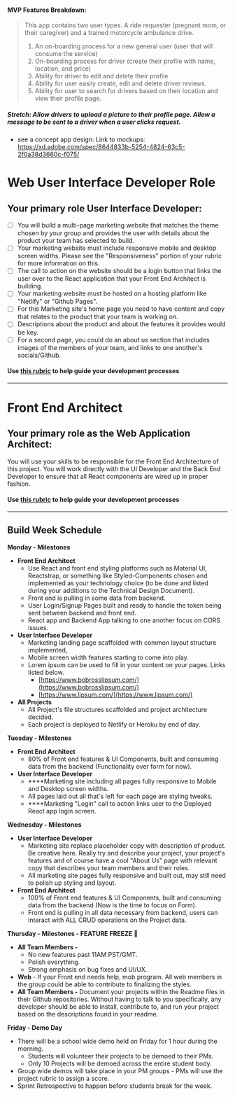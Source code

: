 #### MVP Features Breakdown:

> This app contains two user types. A ride requester (pregnant mom, or their caregiver) and a trained motorcycle ambulance drive.
>
> 1. An on-boarding process for a new general user (user that will consume the service)
> 2. On-boarding process for driver (create their profile with name, location, and price)
> 3. Ability for driver to edit and delete their profile
> 4. Ability for user easily create, edit and delete driver reviews.
> 5. Ability for user to search for drivers based on their location and view their profile page.

##### Stretch: Allow drivers to upload a picture to their profile page. Allow a message to be sent to a driver when a user clicks request.

- see a concept app design: Link to mockups: https://xd.adobe.com/spec/8644833b-5254-4824-63c5-2f0a38d3660c-f075/

# Web User Interface Developer Role

## **Your primary role User Interface Developer:**

- [ ] You will build a multi-page marketing website that matches the theme chosen by your group and provides the user with details about the product your team has selected to build.
- [ ] Your marketing website must include responsive mobile and desktop screen widths. Please see the "Responsiveness" portion of your rubric for more information on this.
- [ ] The call to action on the website should be a login button that links the user over to the React application that your Front End Architect is building.
- [ ] Your marketing website must be hosted on a hosting platform like "Netlify" or "Github Pages".
- [ ] For this Marketing site's home page you need to have content and copy that relates to the product that your team is working on.
- [ ] Descriptions about the product and about the features it provides would be key.
- [ ] For a second page, you could do an about us section that includes images of the members of your team, and links to one another's socials/Github.

#### Use [this rubric](https://docs.google.com/spreadsheets/d/1BbdmSMUdzURMo0wcsr4XSKvegDgB28WkK2wnjmORzDo/edit?usp=sharing) to help guide your development processes

---

# Front End Architect

## **Your primary role as the Web Application Architect:**

You will use your skills to be responsible for the Front End Architecture of this project. You will work directly with the UI Developer and the Back End Developer to ensure that all React components are wired up in proper fashion.

#### Use [this rubric](https://docs.google.com/spreadsheets/d/1dL5UfyiHJ2qxWWfot-FTOeU3KUvZaixAKvkJ0uLuhL8/edit#gid=0) to help guide your development processes

---

## Build Week Schedule

**Monday - Milestones**

- **Front End Architect**
  - Use React and front end styling platforms such as Material UI, Reactstrap, or something like Styled-Components chosen and implemented as your technology choice (to be done and listed during your additions to the Technical Design Document).
  - Front end is pulling in some data from backend.
  - User Login/Signup Pages built and ready to handle the token being sent between backend and front end.
  - React app and Backend App talking to one another focus on CORS issues.
- **User Interface Developer**
  - Marketing landing page scaffolded with common layout structure implemented,
  - Mobile screen width features starting to come into play.
  - Lorem ipsum can be used to fill in your content on your pages. Links listed below.
    - [https://www.bobrosslipsum.com/](https://www.bobrosslipsum.com/)
    - [https://www.lipsum.com/](https://www.lipsum.com/)
- **All Projects**
  - All Project's file structures scaffolded and project architecture decided.
  - Each project is deployed to Netlify or Heroku by end of day.

**Tuesday - Milestones**

- **Front End Architect**
  - 80% of Front end features & UI Components, built and consuming data from the backend (Functionality over form for now).
- **User Interface Developer**
  - \*\*\*\*Marketing site including all pages fully responsive to Mobile and Desktop screen widths.
  - All pages laid out all that's left for each page are styling tweaks.
  - \*\*\*\*Marketing "Login" call to action links user to the Deployed React app login screen.

**Wednesday - Milestones**

- **User Interface Developer**
  - Marketing site replace placeholder copy with description of product. Be creative here. Really try and describe your project, your project's features and of course have a cool "About Us" page with relevant copy that describes your team members and their roles.
  - All marketing site pages fully responsive and built out, may still need to polish up styling and layout.
- **Front End Architect**
  - 100% of Front end features & UI Components, built and consuming data from the backend (Now is the time to focus on Form).
  - Front end is pulling in all data necessary from backend, users can interact with ALL CRUD operations on the Project data.

**Thursday - Milestones - FEATURE FREEZE 🥶**

- **All Team Members -**
  - No new features past 11AM PST/GMT.
  - Polish everything.
  - Strong emphasis on bug fixes and UI/UX.
- **Web** - If your Front end needs help, mob program. All web members in the group could be able to contribute to finalizing the styles.
- **All Team Members -** Document your projects within the Readme files in their Github repositories. Without having to talk to you specifically, any developer should be able to install, contribute to, and run your project based on the descriptions found in your readme.

**Friday - Demo Day**

- There will be a school wide demo held on Friday for 1 hour during the morning.
  - Students will volunteer their projects to be demoed to their PMs.
  - Only 10 Projects will be demoed across the entire student body.
- Group wide demos will take place in your PM groups - PMs will use the project rubric to assign a score.
- Sprint Retrospective to happen before students break for the week.
